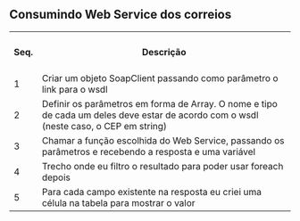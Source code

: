 <h2>Consumindo Web Service dos correios</h2>

<table>
  <tr>
    <th>Seq.</th>
    <th><h4>Descrição</h4></th>
  </tr>
  <tr>
    <td>1</td>
    <td>Criar um objeto SoapClient passando como parâmetro o link para o wsdl</td>
  </tr>
  <tr>
    <td>2</td>
    <td>Definir os parâmetros em forma de Array. O nome e tipo de cada um deles deve estar de acordo com o wsdl (neste caso, o CEP em string)</td>
  </tr>
  <tr>
    <td>3</td>
    <td>Chamar a função escolhida do Web Service, passando os parâmetros e recebendo a resposta e uma variável</td>
  </tr>
  <tr>
    <td>4</td>
    <td>Trecho onde eu filtro o resultado para poder usar foreach depois</td>
  </tr>
  <tr>
    <td>5</td>
    <td>Para cada campo existente na resposta eu criei uma célula na tabela para mostrar o valor</td>
  </tr>
</table>
